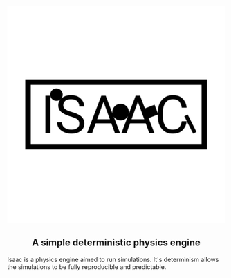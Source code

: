 <p align="center">
    <img src="/res/isaac.svg" alt="Isaac Logo" width="550"/>
</p>

<h2 align="center">A simple deterministic physics engine</h2>

Isaac is a physics engine aimed to run simulations. It's determinism allows the simulations to be fully reproducible and predictable.